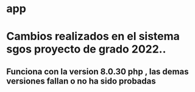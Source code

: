 # app
# Cambios realizados en el sistema sgos proyecto de grado 2022..
## Funciona con la version 8.0.30 php , las demas versiones fallan o no ha sido probadas
